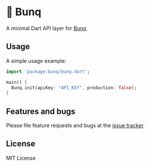 # 🌈 Bunq

A minimal Dart API layer for [Bunq](https://www.bunq.com).

## Usage

A simple usage example:

```dart
import 'package:bunq/bunq.dart';

main() {
  Bunq.init(apiKey: "API_KEY", production: false);
}
```

## Features and bugs

Please file feature requests and bugs at the [issue tracker][tracker].

[tracker]: https://github.com/jogboms/bunq.dart/issues/new

## License

MIT License